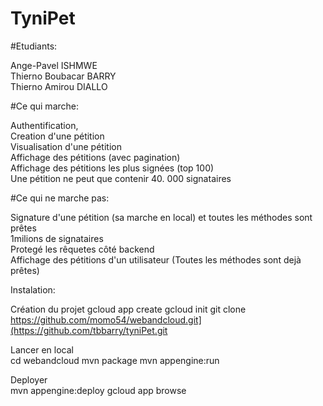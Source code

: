 # TyniPet
#Etudiants:


Ange-Pavel ISHMWE  
Thierno Boubacar BARRY   
Thierno Amirou DIALLO   


#Ce qui marche:


Authentification,  
Creation d'une pétition  
Visualisation d'une pétition  
Affichage des pétitions (avec pagination)  
Affichage des pétitions les plus signées (top 100)  
Une pétition ne peut que contenir 40. 000 signataires  

#Ce qui ne marche pas:


Signature d'une pétition (sa marche en local) et toutes les méthodes sont prêtes   
1milions de signataires    
Protegé les rêquetes côté backend  
Affichage des pétitions d'un utilisateur (Toutes les méthodes sont dejà prêtes)  




Instalation:

Création du projet
gcloud app create
gcloud init
git clone https://github.com/momo54/webandcloud.git](https://github.com/tbbarry/tyniPet.git


Lancer en local  
    cd webandcloud
    mvn package
    mvn appengine:run

Deployer   
mvn appengine:deploy
gcloud app browse
